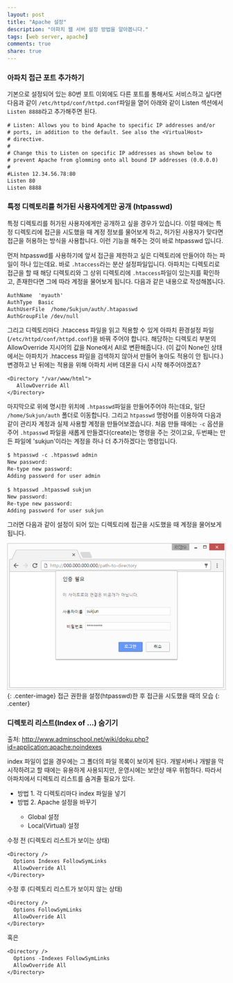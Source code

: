 ```yaml
---
layout: post
title: "Apache 설정"
description: "아파치 웹 서버 설정 방법을 알아봅니다."
tags: [web server, apache]
comments: true
share: true
---
```



### 아파치 접근 포트 추가하기

기본으로 설정되어 있는 80번 포트 이외에도 다른 포트를 통해서도 서비스하고 싶다면 다음과 같이 `/etc/httpd/conf/httpd.conf`파일을 열어 아래와 같이 Listen 섹션에서 `Listen 8888`라고 추가해주면 된다.

```
# Listen: Allows you to bind Apache to specific IP addresses and/or
# ports, in addition to the default. See also the <VirtualHost>
# directive.
#
# Change this to Listen on specific IP addresses as shown below to
# prevent Apache from glomming onto all bound IP addresses (0.0.0.0)
#
#Listen 12.34.56.78:80
Listen 80
Listen 8888
```

### 특정 디렉토리를 허가된 사용자에게만 공개 (htpasswd)

특정 디렉토리를 허가된 사용자에게만 공개하고 싶을 경우가 있습니다. 이럴 때에는 특정 디렉토리에 접근을 시도했을 때 계정 정보를 물어보게 하고, 허가된 사용자가 맞다면 접근을 허용하는 방식을 사용합니다. 이런 기능을 해주는 것이 바로 htpasswd 입니다.

먼저 htpasswd를 사용하기에 앞서 접근을 제한하고 싶은 디렉토리에 만들어야 하는 파일이 하나 있는데요. 바로 `.htaccess`라는 분산 설정파일입니다. 아파치는 디렉토리로 접근을 할 때 해당 디렉토리와 그 상위 디렉토리에 `.htaccess`파일이 있는지를 확인하고, 존재한다면 그에 따라 계정을 물어보게 됩니다. 다음과 같은 내용으로 작성해봅니다.

```
AuthName  'myauth'
AuthType  Basic
AuthUserFile  /home/Sukjun/auth/.htapasswd
AuthGroupFile /dev/null
```

그리고 디렉토리마다 .htaccess 파일을 읽고 적용할 수 있게 아파치 환경설정 파일(`/etc/httpd/conf/httpd.conf`)을 바꿔 주어야 합니다. 해당하는 디렉토리 부분의 AllowOverride 지시어의 값을 None에서 All로 변환해줍니다. (이 값이 None인 상태에서는 아파치가 .htaccess 파일을 검색하지 않아서 만들어 놓아도 적용이 안 됩니다.) 변경하고 난 뒤에는 적용을 위해 아파치 서버 데몬을 다시 시작 해주어야겠죠?

```
<Directory "/var/www/html">
   AllowOverride All
</Directory>
```

마지막으로 위에 명시한 위치에 `.htpasswd`파일을 만들어주어야 하는데요, 일단 `/home/Sukjun/auth` 폴더로 이동합니다. 그리고 `htpasswd` 명령어를 이용하여 다음과 같이 관리자 계정과 실제 사용할 계정을 만들어보겠습니다. 처음 만들 때에는 `-c` 옵션을 주어 `.htpasswd` 파일을 새롭게 만들겠다(create)는 명령을 주는 것이고요, 두번째는 만든 파일에 'sukjun'이라는 계정을 하나 더 추가하겠다는 명령입니다.

```
$ htpasswd -c .htpasswd admin
New password:
Re-type new password:
Adding password for user admin

$ htpasswd .htpasswd sukjun
New password:
Re-type new password:
Adding password for user sukjun
```

그러면 다음과 같이 설정이 되어 있는 디렉토리에 접근을 시도했을 때 계정을 물어보게 됩니다.

![Image](/images/2017-05-07/htpasswd.png "htpasswd"){: .center-image}
접근 권한을 설정(htpasswd)한 후 접근을 시도했을 때의 모습
{: .center}

### 디렉토리 리스트(Index of ...) 숨기기

출처: http://www.adminschool.net/wiki/doku.php?id=application:apache:noindexes

index 파일이 없을 경우에는 그 폴더의 파일 목록이 보이게 된다. 개발서버나 개발을 막 시작하려고 할 때에는 유용하게 사용되지만, 운영시에는 보안상 매우 위험하다. 따라서 아파치에서 디렉토리 리스트를 숨겨줄 필요가 있다.

* 방법 1. 각 디렉토리마다 index 파일을 넣기
* 방법 2. Apache <Directory> 설정을 바꾸기
    * Global 설정
    * Local(Virtual) 설정

수정 전 (디렉토리 리스트가 보이는 상태)
```
<Directory /> 
  Options Indexes FollowSymLinks 
  AllowOverride All 
</Directory>
```

수정 후 (디렉토리 리스트가 보이지 않는 상태)
```
<Directory /> 
  Options FollowSymLinks 
  AllowOverride All 
</Directory>
```

혹은

```
<Directory /> 
  Options -Indexes FollowSymLinks 
  AllowOverride All 
</Directory>
```



